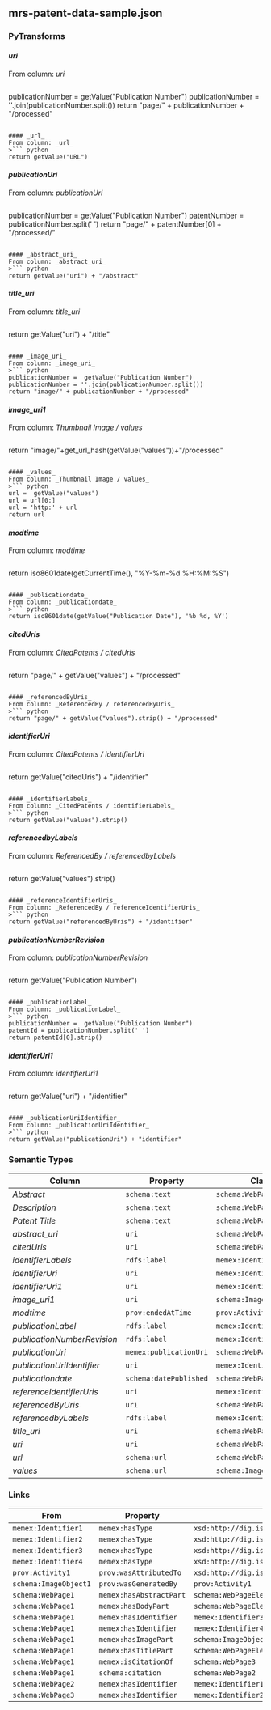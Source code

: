 ## mrs-patent-data-sample.json

### PyTransforms
#### _uri_
From column: _uri_
>``` python
publicationNumber = getValue("Publication Number")
publicationNumber = ''.join(publicationNumber.split())
return "page/" + publicationNumber + "/processed"
```

#### _url_
From column: _url_
>``` python
return getValue("URL")
```

#### _publicationUri_
From column: _publicationUri_
>``` python
publicationNumber =  getValue("Publication Number")
patentNumber = publicationNumber.split(' ')
return "page/" + patentNumber[0] + "/processed/"
```

#### _abstract_uri_
From column: _abstract_uri_
>``` python
return getValue("uri") + "/abstract"
```

#### _title_uri_
From column: _title_uri_
>``` python
return getValue("uri") + "/title"
```

#### _image_uri_
From column: _image_uri_
>``` python
publicationNumber =  getValue("Publication Number") 
publicationNumber = ''.join(publicationNumber.split())
return "image/" + publicationNumber + "/processed"
```

#### _image_uri1_
From column: _Thumbnail Image / values_
>``` python
return "image/"+get_url_hash(getValue("values"))+"/processed"

```

#### _values_
From column: _Thumbnail Image / values_
>``` python
url =  getValue("values")
url = url[0:]
url = 'http:' + url
return url
```

#### _modtime_
From column: _modtime_
>``` python
return iso8601date(getCurrentTime(), "%Y-%m-%d %H:%M:%S")
```

#### _publicationdate_
From column: _publicationdate_
>``` python
return iso8601date(getValue("Publication Date"), '%b %d, %Y')
```

#### _citedUris_
From column: _CitedPatents / citedUris_
>``` python
return "page/" + getValue("values") + "/processed"
```

#### _referencedByUris_
From column: _ReferencedBy / referencedByUris_
>``` python
return "page/" + getValue("values").strip() + "/processed"
```

#### _identifierUri_
From column: _CitedPatents / identifierUri_
>``` python
return getValue("citedUris") + "/identifier"
```

#### _identifierLabels_
From column: _CitedPatents / identifierLabels_
>``` python
return getValue("values").strip()
```

#### _referencedbyLabels_
From column: _ReferencedBy / referencedbyLabels_
>``` python
return getValue("values").strip()
```

#### _referenceIdentifierUris_
From column: _ReferencedBy / referenceIdentifierUris_
>``` python
return getValue("referencedByUris") + "/identifier"
```

#### _publicationNumberRevision_
From column: _publicationNumberRevision_
>``` python
return getValue("Publication Number")
```

#### _publicationLabel_
From column: _publicationLabel_
>``` python
publicationNumber =  getValue("Publication Number")
patentId = publicationNumber.split(' ')
return patentId[0].strip()
```

#### _identifierUri1_
From column: _identifierUri1_
>``` python
return getValue("uri") + "/identifier"
```

#### _publicationUriIdentifier_
From column: _publicationUriIdentifier_
>``` python
return getValue("publicationUri") + "identifier"
```


### Semantic Types
| Column | Property | Class |
|  ----- | -------- | ----- |
| _Abstract_ | `schema:text` | `schema:WebPageElement1`|
| _Description_ | `schema:text` | `schema:WebPageElement3`|
| _Patent Title_ | `schema:text` | `schema:WebPageElement2`|
| _abstract_uri_ | `uri` | `schema:WebPageElement1`|
| _citedUris_ | `uri` | `schema:WebPage2`|
| _identifierLabels_ | `rdfs:label` | `memex:Identifier1`|
| _identifierUri_ | `uri` | `memex:Identifier1`|
| _identifierUri1_ | `uri` | `memex:Identifier3`|
| _image_uri1_ | `uri` | `schema:ImageObject1`|
| _modtime_ | `prov:endedAtTime` | `prov:Activity1`|
| _publicationLabel_ | `rdfs:label` | `memex:Identifier4`|
| _publicationNumberRevision_ | `rdfs:label` | `memex:Identifier3`|
| _publicationUri_ | `memex:publicationUri` | `schema:WebPage1`|
| _publicationUriIdentifier_ | `uri` | `memex:Identifier4`|
| _publicationdate_ | `schema:datePublished` | `schema:WebPage1`|
| _referenceIdentifierUris_ | `uri` | `memex:Identifier2`|
| _referencedByUris_ | `uri` | `schema:WebPage3`|
| _referencedbyLabels_ | `rdfs:label` | `memex:Identifier2`|
| _title_uri_ | `uri` | `schema:WebPageElement2`|
| _uri_ | `uri` | `schema:WebPage1`|
| _url_ | `schema:url` | `schema:WebPage1`|
| _values_ | `schema:url` | `schema:ImageObject1`|


### Links
| From | Property | To |
|  --- | -------- | ---|
| `memex:Identifier1` | `memex:hasType` | `xsd:http://dig.isi.edu/mrs/data/thesauri/identifier/patentid`|
| `memex:Identifier2` | `memex:hasType` | `xsd:http://dig.isi.edu/mrs/data/thesauri/identifier/patentid`|
| `memex:Identifier3` | `memex:hasType` | `xsd:http://dig.isi.edu/mrs/data/thesauri/identifier/patentid/revision`|
| `memex:Identifier4` | `memex:hasType` | `xsd:http://dig.isi.edu/mrs/data/thesauri/identifier/patentid`|
| `prov:Activity1` | `prov:wasAttributedTo` | `xsd:http://dig.isi.edu/mrs/data/api/google`|
| `schema:ImageObject1` | `prov:wasGeneratedBy` | `prov:Activity1`|
| `schema:WebPage1` | `memex:hasAbstractPart` | `schema:WebPageElement1`|
| `schema:WebPage1` | `memex:hasBodyPart` | `schema:WebPageElement3`|
| `schema:WebPage1` | `memex:hasIdentifier` | `memex:Identifier3`|
| `schema:WebPage1` | `memex:hasIdentifier` | `memex:Identifier4`|
| `schema:WebPage1` | `memex:hasImagePart` | `schema:ImageObject1`|
| `schema:WebPage1` | `memex:hasTitlePart` | `schema:WebPageElement2`|
| `schema:WebPage1` | `memex:isCitationOf` | `schema:WebPage3`|
| `schema:WebPage1` | `schema:citation` | `schema:WebPage2`|
| `schema:WebPage2` | `memex:hasIdentifier` | `memex:Identifier1`|
| `schema:WebPage3` | `memex:hasIdentifier` | `memex:Identifier2`|
